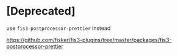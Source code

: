 # [Deprecated]

use `fis3-postprocessor-prettier` instead

https://github.com/fisker/fis3-plugins/tree/master/packages/fis3-postprocessor-prettier
